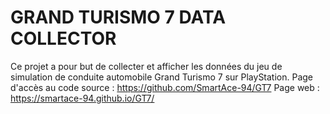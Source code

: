 # GRAND TURISMO 7 DATA COLLECTOR 
Ce projet a pour but de collecter et afficher les données du jeu de simulation de conduite automobile Grand Turismo 7 sur PlayStation.
Page d'accès au code source : https://github.com/SmartAce-94/GT7
Page web : https://smartace-94.github.io/GT7/
